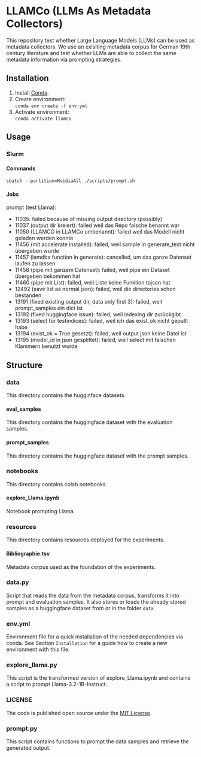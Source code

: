 # LLAMCo (LLMs As Metadata Collectors)
This repository test whether Large Language Models (LLMs) can be used as metadata collectors. We use an exisiting metadata corpus for German 19th century literature and test whether LLMs are able to collect the same metadata information via prompting strategies.

## Installation
1. Install [Conda](https://docs.conda.io/projects/conda/en/latest/index.html).
2. Create environment:<br> `conda env create -f env.yml`
3. Activate environment:<br> `conda activate llamco`

## Usage
### Slurm
#### Commands
`sbatch --partition=NvidiaAll ./scripts/prompt.sh`

#### Jobs
prompt (test Llama): 
- 11035: failed because of missing output directory (possibly)
- 11037 (output dir kreiert): failed weil das Repo falsche benannt war
- 11050 (LLAMCO in LLAMCo umbenannt): failed weil das Modell nicht geladen werden konnte
- 11456 (mit accelerate installed): failed, weil sample in generate_text nicht übergeben wurde
- 11457 (lamdba function in generate): cancelled, um das ganze Datenset laufen zu lassen
- 11458 (pipe mit ganzem Datenset): failed, weil pipe ein Dataset übergeben bekommen hat
- 11460 (pipe mit List): failed, weil Liste keine Funktion tojson hat
- 12492 (save list as normal json): failed, weil die directories schon bestanden 
- 13191 (fixed existing output dir, data only first 3): failed, weil prompt_samples ein dict ist
- 13192 (fixed huggingface issue): failed, weil indexing dir zurückgibt
- 13193 (select für testindices): failed, weil ich das exist_ok nicht gepullt habe
- 13194 (exist_ok = True gesetzt): failed, weil output json keine Datei ist
- 13195 (model_id in json gesplittet): failed, weil select mit falschen Klammern benutzt wurde

## Structure
### data
This directory contains the hugginface datasets.
#### eval_samples
This directory contains the huggingface dataset with the evaluation samples.
#### prompt_samples
This directory contains the huggingface dataset with the prompt samples.

### notebooks
This directory contains colab notebooks.
#### explore_Llama.ipynb
Notebook prompting Llama.

### resources
This directory contains resources deployed for the experiments.
#### Bibliographie.tsv
Metadata corpus used as the foundation of the experiments.

### data.py
Script that reads the data from the metadata corpus, transforms it into prompt and evaluation samples. It also stores or loads the already stored samples as a huggingface dataset from or in the folder `data`.

### env.yml
Environment file for a quick installation of the needed dependencies via conda. See Section `Installation` for a guide how to create a new environment with this file.

### explore_llama.py
This script is the transformed version of explore_Llama.ipynb and contains a script to prompt Llama-3.2-1B-Instruct.

### LICENSE
The code is published open source under the [MIT License](https://opensource.org/license/mit).

### prompt.py
This script contains functions to prompt the data samples and retrieve the generated output.

